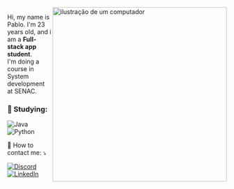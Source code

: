 <img src="https://raw.githubusercontent.com/MicaelliMedeiros/micaellimedeiros/master/image/computer-illustration.png" alt="ilustração de um computador" min-width="400px" max-width="400px" width="400px" align="right">

<p align="left"> 
  Hi, my name is Pablo. I'm 23 years old, and i am a <strong>Full-stack app student</strong>.<br>
  I'm doing a course in System development at SENAC.
</p>


### 👺 Studying: 

![Java](https://img.shields.io/badge/java-%230D1117.svg?style=for-the-badge&logo=openjdk&logoColor=F27405)
![Python](https://img.shields.io/badge/-Python-0D1117?style=for-the-badge&logo=python&labelColor=0D1117)&nbsp;


<p align="left">
  💌 How to contact me: ⤵️

[![Discord](https://img.shields.io/badge/Discord-7289DA?style=for-the-badge&logo=discord&logoColor=white)](https://discord.com/channels/@dedipulo/)
[![LinkedIn](https://img.shields.io/badge/LinkedIn-0077B5?style=for-the-badge&logo=linkedin&logoColor=white)](https://www.linkedin.com/in/pablorrsantos/)

</p>
